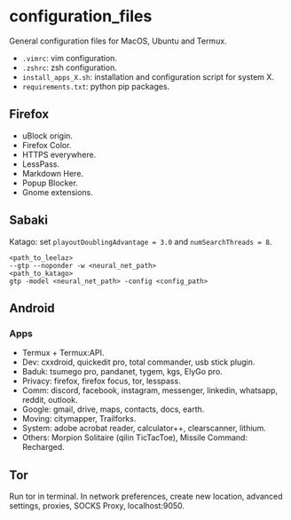 # configuration_files

General configuration files for MacOS, Ubuntu and Termux.

- `.vimrc`: vim configuration.
- `.zshrc`: zsh configuration.
- `install_apps_X.sh`: installation and configuration script for system X.
- `requirements.txt`: python pip packages.

## Firefox

- uBlock origin.
- Firefox Color.
- HTTPS everywhere.
- LessPass.
- Markdown Here.
- Popup Blocker.
- Gnome extensions.

## Sabaki

Katago: set `playoutDoublingAdvantage = 3.0` and `numSearchThreads = 8`.

```shell
<path_to_leelaz>
--gtp --noponder -w <neural_net_path>
<path_to_katago>
gtp -model <neural_net_path> -config <config_path>
```

## Android

### Apps

- Termux + Termux:API.
- Dev: cxxdroid, quickedit pro, total commander, usb stick plugin.
- Baduk: tsumego pro, pandanet, tygem, kgs, ElyGo pro.
- Privacy: firefox, firefox focus, tor, lesspass.
- Comm: discord, facebook, instagram, messenger, linkedin, whatsapp, reddit, outlook.
- Google: gmail, drive, maps, contacts, docs, earth.
- Moving: citymapper, Trailforks.
- System: adobe acrobat reader, calculator++, clearscanner, lithium.
- Others: Morpion Solitaire (qilin TicTacToe), Missile Command: Recharged.

## Tor

Run tor in terminal. In network preferences, create new location, advanced settings, proxies, SOCKS Proxy, localhost:9050.
